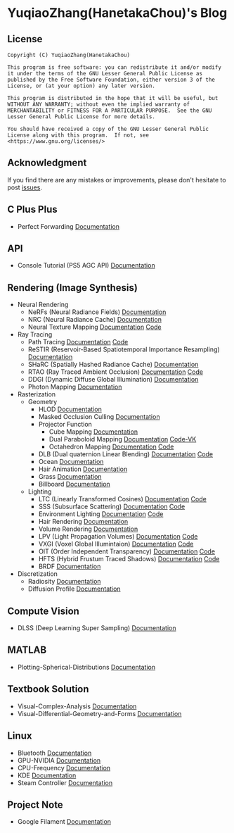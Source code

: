 # YuqiaoZhang(HanetakaChou)'s Blog  

## License  
```  
Copyright (C) YuqiaoZhang(HanetakaChou)

This program is free software: you can redistribute it and/or modify it under the terms of the GNU Lesser General Public License as published by the Free Software Foundation, either version 3 of the License, or (at your option) any later version.

This program is distributed in the hope that it will be useful, but WITHOUT ANY WARRANTY; without even the implied warranty of MERCHANTABILITY or FITNESS FOR A PARTICULAR PURPOSE.  See the GNU Lesser General Public License for more details.

You should have received a copy of the GNU Lesser General Public License along with this program.  If not, see <https://www.gnu.org/licenses/>
```  

## Acknowledgment  

If you find there are any mistakes or improvements, please don't hesitate to post [issues](https://github.com/HanetakaChou/hanetakachou.github.io/issues).  

## C Plus Plus  

- Perfect Forwarding [Documentation](./index.html?file=C-Plus-Plus/Perfect-Forwarding.md)  

## API  

- Console Tutorial (PS5 AGC API) [Documentation](./Console-Tutorial/index.html)  

## Rendering (Image Synthesis)  

- Neural Rendering
    - NeRFs (Neural Radiance Fields) [Documentation](./index.html?file=Rendering/Neural-Rendering/Neural-Radiance-Fields.md)  
    - NRC (Neural Radiance Cache) [Documentation](./index.html?file=Rendering/Neural-Rendering/Neural-Radiance-Cache.md)  
    - Neural Texture Mapping [Documentation](./index.html?file=Rendering/Neural-Rendering/Neural-Texture-Mapping.md) [Code](https://github.com/HanetakaChou/Neural-Texture-Mapping)          
- Ray Tracing  
    - Path Tracing [Documentation](./index.html?file=Rendering/Ray-Tracing/Path-Tracing.md)  [Code](https://github.com/HanetakaChou/Path-Tracing)      
    - ReSTIR (Reservoir-Based Spatiotemporal Importance Resampling) [Documentation](./index.html?file=Rendering/Ray-Tracing/Reservoir-Based-SpatioTemporal-Importance-Resampling.md)  
    - SHaRC (Spatially Hashed Radiance Cache) [Documentation](./index.html?file=Rendering/Ray-Tracing/Spatially-Hashed-Radiance-Cache.md)
    - RTAO (Ray Traced Ambient Occlusion) [Documentation](./index.html?file=Rendering/Ray-Tracing/Ray-Traced-Ambient-Occlusion.md) [Code](https://github.com/HanetakaChou/Ray-Traced-Ambient-Occlusion)  
    - DDGI (Dynamic Diffuse Global Illumination) [Documentation](./index.html?file=Rendering/Ray-Tracing/Dynamic-Diffuse-Global-Illumination.md)  
    - Photon Mapping [Documentation](./index.html?file=Rendering/Ray-Tracing/Photon-Mapping.md)  
- Rasterization  
    - Geometry  
        - HLOD [Documentation](./index.html?file=Rendering/Rasterization/Geometry/HLOD.md)  
        - Masked Occlusion Culling [Documentation](./index.html?file=Rendering/Rasterization/Geometry/Masked-Occlusion-Culling.md)  
        - Projector Function  
            - Cube Mapping [Documentation](./index.html?file=Rendering/Rasterization/Geometry/Projector-Function/Cube-Mapping.md)  
            - Dual Paraboloid Mapping [Documentation](./index.html?file=Rendering/Rasterization/Geometry/Projector-Function/Dual-Paraboloid-Mapping.md) [Code-VK](https://github.com/HanetakaChou/Rendering/tree/Dual-Paraboloid-Mapping-VK)  
            - Octahedron Mapping [Documentation](./index.html?file=Rendering/Rasterization/Geometry/Projector-Function/Octahedron-Mapping.md) [Code](https://github.com/HanetakaChou/Octahedron-Mapping)  
        - DLB (Dual quaternion Linear Blending) [Documentation](./index.html?file=Rendering/Rasterization/Geometry/Dual-Quaternion-Linear-Blending.md) [Code](https://github.com/HanetakaChou/Dual-Quaternion-Linear-Blending)  
        - Ocean [Documentation](./index.html?file=Rendering/Rasterization/Geometry/Ocean.md)  
        - Hair Animation [Documentation](./index.html?file=Rendering/Rasterization/Geometry/Hair-Animation.md)  
        - Grass [Documentation](./index.html?file=Rendering/Rasterization/Geometry/Grass.md)  
        - Billboard [Documentation](./index.html?file=Rendering/Rasterization/Geometry/Billboard.md)  
    - Lighting  
        - LTC (Linearly Transformed Cosines) [Documentation](./index.html?file=Rendering/Rasterization/Lighting/Linearly-Transformed-Cosines.md) [Code](https://github.com/HanetakaChou/Linearly-Transformed-Cosines)    
        - SSS (Subsurface Scattering) [Documentation](./index.html?file=Rendering/Rasterization/Lighting/Subsurface-Scattering.md) [Code](https://github.com/HanetakaChou/Subsurface-Scattering)  
        - Environment Lighting [Documentation](./index.html?file=Rendering/Rasterization/Lighting/Environment-Lighting.md) [Code](https://github.com/HanetakaChou/Environment-Lighting)  
        - Hair Rendering [Documentation](./index.html?file=Rendering/Rasterization/Lighting/Hair-Rendering.md)  
        - Volume Rendering [Documentation](./index.html?file=Rendering/Rasterization/Lighting/Volume-Rendering.md)  
        - LPV (Light Propagation Volumes) [Documentation](./index.html?file=Rendering/Rasterization/Lighting/Light-Propagation-Volumes.md) [Code](https://github.com/HanetakaChou/Light-Propagation-Volumes)  
        - VXGI (Voxel Global Illumintaion) [Documentation](./index.html?file=Rendering/Rasterization/Lighting/Voxel-Global-Illumintaion.md) [Code](https://github.com/HanetakaChou/Voxel-Global-Illumintaion)  
        - OIT (Order Independent Transparency) [Documentation](./index.html?file=Rendering/Rasterization/Lighting/Order-Independent-Transparency.md) [Code](https://github.com/HanetakaChou/Order-Independent-Transparency)  
        - HFTS (Hybrid Frustum Traced Shadows) [Documentation](./index.html?file=Rendering/Rasterization/Lighting/Hybrid-Frustum-Traced-Shadows.md) [Code](https://github.com/HanetakaChou/Hybrid-Frustum-Traced-Shadows)  
        - BRDF [Documentation](./index.html?file=Rendering/Rasterization/Lighting/BRDF.md)    
- Discretization  
    - Radiosity [Documentation](./index.html?file=Rendering/Discretization/Radiosity.md)  
    - Diffusion Profile [Documentation](./index.html?file=Rendering/Discretization/Diffusion-Profile.md)  

## Compute Vision

- DLSS (Deep Learning Super Sampling) [Documentation](./index.html?file=Compute-Vision/Deep-Learning-Super-Sampling.md)  

## MATLAB  

- Plotting-Spherical-Distributions [Documentation](./index.html?file=MATLAB/Plotting-Spherical-Distributions.md)  

## Textbook Solution  

- Visual-Complex-Analysis [Documentation](./index.html?file=Textbook-Solution/Visual-Complex-Analysis.md)  
- Visual-Differential-Geometry-and-Forms [Documentation](./index.html?file=Textbook-Solution/Visual-Differential-Geometry-and-Forms.md)  

## Linux  

- Bluetooth [Documentation](./index.html?file=Linux/Bluetooth.md)  
- GPU-NVIDIA [Documentation](./index.html?file=Linux/GPU-NVIDIA.md)  
- CPU-Frequency [Documentation](./index.html?file=Linux/CPU-Frequency.md)  
- KDE [Documentation](./index.html?file=Linux/KDE.md)  
- Steam Controller [Documentation](./index.html?file=Linux/Steam-Controller.md)  

## Project Note  

- Google Filament [Documentation](./index.html?file=Project-Note/Google-Filament.md)  
